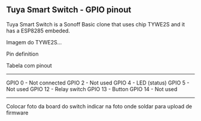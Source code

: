 Tuya Smart Switch - GPIO pinout
-------------------------------

Tuya Smart Switch is a Sonoff Basic clone that uses chip TYWE2S and it has a ESP8285 embeded.

Imagem do TYWE2S...

Pin definition

Tabela com pinout

------
GPIO 0  - Not connected
GPIO 2  - Not used
GPIO 4  - LED (status)
GPIO 5  - Not used
GPIO 12 - Relay switch
GPIO 13 - Button
GPIO 14 - Not used

-------

Colocar foto da board do switch
indicar na foto onde soldar para upload de firmware

